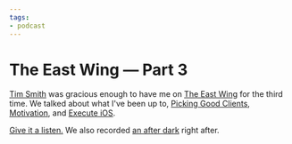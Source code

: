 ```yaml
---
tags:
- podcast
---
```


# The East Wing — Part 3

[Tim Smith](http://ttimsmith.com) was gracious enough to have me on [The East Wing](http://5by5.tv/eastwing) for the third time. We talked about what I've been up to, [Picking Good Clients](http://sam.roon.io/picking-good-clients), [Motivation](http://sam.roon.io/motivation), and [Execute iOS](http://executeios.com).

[Give it a listen.](http://5by5.tv/eastwing/81) We also recorded [an after dark](http://5by5.tv/afterdark/436) right after.
